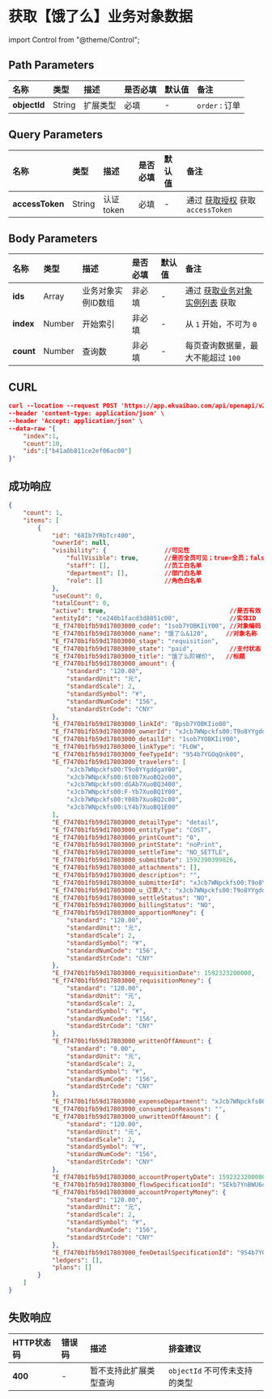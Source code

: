 # 获取【饿了么】业务对象数据

import Control from "@theme/Control";

<Control
method="POST"
url="/api/openapi/v2/extension/ELEM/object/`objectId`/search"
/>

## Path Parameters

| 名称 | 类型 | 描述 | 是否必填 | 默认值 | 备注 |
| :--- | :--- | :--- | :--- |:--- | :--- |
| **objectId** | String | 扩展类型 | 必填 | - | `order` : 订单 |

## Query Parameters

| 名称 | 类型 | 描述 | 是否必填 | 默认值 | 备注 |
| :--- | :--- | :--- | :--- |:--- | :--- |
| **accessToken** | String | 认证token | 必填 | - | 通过 [获取授权](/docs/open-api/getting-started/auth) 获取 `accessToken` |

## Body Parameters

| 名称 | 类型 | 描述 | 是否必填 | 默认值 | 备注 |
| :--- | :--- | :--- | :--- |:--- | :--- |
| **ids**   | Array  | 业务对象实例ID数组 | 非必填 | - | 通过 [获取业务对象实例列表](/docs/open-api/datalink/get-entity-info) 获取 |
| **index** | Number |  开始索引           | 非必填 | - | 从 `1` 开始，不可为 `0` |
| **count** | Number |  查询数             | 非必填 | - | 每页查询数据量，最大不能超过 `100` |

## CURL
```json
curl --location --request POST 'https://app.ekuaibao.com/api/openapi/v2/extension/ELM/object/order/search?accessToken=Ts0byCA-_A4M00' \
--header 'content-type: application/json' \
--header 'Accept: application/json' \
--data-raw '{
    "index":1,
    "count":10,
    "ids":["b41a0b811ce2ef06ac00"]
}'
```

## 成功响应
```json
{
    "count": 1,
    "items": [
        {
            "id": "68Ib7YRbTcr400",
            "ownerId": null,
            "visibility": {                //可见性
                "fullVisible": true,       //是否全员可见；true=全员；false=部分员工可见
                "staff": [],               //员工白名单
                "department": [],          //部门白名单
                "role": []                 //角色白名单
            },
            "useCount": 0,
            "totalCount": 0,
            "active": true,                                  //是否有效
            "entityId": "ce240b1facd3d8051c00",              //实体ID
            "E_f7470b1fb59d17803000_code": "1sob7YOBKIiY00", //对象编码
            "E_f7470b1fb59d17803000_name": "饿了么&120",     //对象名称
            "E_f7470b1fb59d17803000_stage": "requisition",
            "E_f7470b1fb59d17803000_state": "paid",          //支付状态
            "E_f7470b1fb59d17803000_title": "饿了么阶梯价",   //标题
            "E_f7470b1fb59d17803000_amount": {
                "standard": "120.00",
                "standardUnit": "元",
                "standardScale": 2,
                "standardSymbol": "¥",
                "standardNumCode": "156",
                "standardStrCode": "CNY"
            },
            "E_f7470b1fb59d17803000_linkId": "Bpsb7YOBKIio00",
            "E_f7470b1fb59d17803000_ownerId": "xJcb7WNpckfs00:T9o8YYgddgaY00",
            "E_f7470b1fb59d17803000_detailId": "1sob7YOBKIiY00",
            "E_f7470b1fb59d17803000_linkType": "FLOW",
            "E_f7470b1fb59d17803000_feeTypeId": "954b7YGOqQnk00",
            "E_f7470b1fb59d17803000_travelers": [
                "xJcb7WNpckfs00:T9o8YYgddgaY00",
                "xJcb7WNpckfs00:6t0b7XuoBQ2o00",
                "xJcb7WNpckfs00:dGAb7XuoBQ3400",
                "xJcb7WNpckfs00:F-Yb7XuoBQ1Y00",
                "xJcb7WNpckfs00:Y08b7XuoBQ2c00",
                "xJcb7WNpckfs00:LY4b7XuoBQ1E00"
            ],
            "E_f7470b1fb59d17803000_detailType": "detail",
            "E_f7470b1fb59d17803000_entityType": "COST",
            "E_f7470b1fb59d17803000_printCount": "0",
            "E_f7470b1fb59d17803000_printState": "noPrint",
            "E_f7470b1fb59d17803000_settleTime": "NO_SETTLE",
            "E_f7470b1fb59d17803000_submitDate": 1592390399826,
            "E_f7470b1fb59d17803000_attachments": [],
            "E_f7470b1fb59d17803000_description": "",
            "E_f7470b1fb59d17803000_submitterId": "xJcb7WNpckfs00:T9o8YYgddgaY00",
            "E_f7470b1fb59d17803000_u_订票人": "xJcb7WNpckfs00:T9o8YYgddgaY00",
            "E_f7470b1fb59d17803000_settleStatus": "NO",
            "E_f7470b1fb59d17803000_billingStatus": "NO",
            "E_f7470b1fb59d17803000_apportionMoney": {
                "standard": "120.00",
                "standardUnit": "元",
                "standardScale": 2,
                "standardSymbol": "¥",
                "standardNumCode": "156",
                "standardStrCode": "CNY"
            },
            "E_f7470b1fb59d17803000_requisitionDate": 1592323200000,
            "E_f7470b1fb59d17803000_requisitionMoney": {
                "standard": "120.00",
                "standardUnit": "元",
                "standardScale": 2,
                "standardSymbol": "¥",
                "standardNumCode": "156",
                "standardStrCode": "CNY"
            },
            "E_f7470b1fb59d17803000_writtenOffAmount": {
                "standard": "0.00",
                "standardUnit": "元",
                "standardScale": 2,
                "standardSymbol": "¥",
                "standardNumCode": "156",
                "standardStrCode": "CNY"
            },
            "E_f7470b1fb59d17803000_expenseDepartment": "xJcb7WNpckfs00:hjcb7XpLR4gY00",
            "E_f7470b1fb59d17803000_consumptionReasons": "",
            "E_f7470b1fb59d17803000_unwrittenOffAmount": {
                "standard": "120.00",
                "standardUnit": "元",
                "standardScale": 2,
                "standardSymbol": "¥",
                "standardNumCode": "156",
                "standardStrCode": "CNY"
            },
            "E_f7470b1fb59d17803000_accountPropertyDate": 1592323200000,
            "E_f7470b1fb59d17803000_flowSpecificationId": "SEkb7YnBWU6o00:f58f95b54578fb94ef2f5d6221d9aeba00168af0", //单据模板ID
            "E_f7470b1fb59d17803000_accountPropertyMoney": {
                "standard": "120.00",
                "standardUnit": "元",
                "standardScale": 2,
                "standardSymbol": "¥",
                "standardNumCode": "156",
                "standardStrCode": "CNY"
            },
            "E_f7470b1fb59d17803000_feeDetailSpecificationId": "954b7YGOqQnk00:requisition:9c05aba3e0c2f7e0af0d44801fe5eac883b88e51",
            "ledgers": [],
            "plans": []
        }
    ]
}
```


## 失败响应

| HTTP状态码 | 错误码 | 描述 | 排查建议 |
| :--- | :--- | :--- | :--- |
| **400** | - | 暂不支持此扩展类型查询 | `objectId` 不可传未支持的类型 | 
